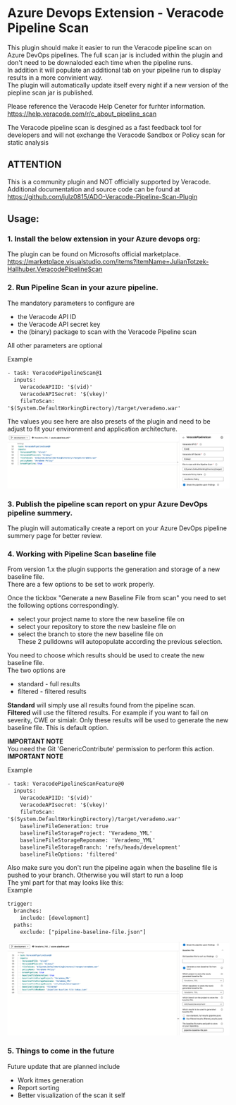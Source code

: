 # Azure Devops Extension - Veracode Pipeline Scan
This plugin should make it easier to run the Veracode pipeline scan on Azure DevOps pipelines. The full scan jar is included within the plugin and don't need to be downaloded each time when the pipeline runs.  
In addition it will populate an additional tab on your pipeline run to display results in a more convinient way.  
The plugin will automatically update itself every night if a new version of the piepline scan jar is published.  
  

Please reference the Veracode Help Ceneter for furhter information.  
https://help.veracode.com/r/c_about_pipeline_scan  

The Veracode pipeline scan is desgined as a fast feedback tool for developers and will not exchange the Veracode Sandbox or Policy scan for static analysis

ATTENTION  
---------
This is a community plugin and NOT officially supported by Veracode.
Additional documentation and source code can be found at https://github.com/julz0815/ADO-Veracode-Pipeline-Scan-Plugin

## Usage:

### 1. Install the below extension in your Azure devops org:
The plugin can be found on Microsofts official marketplace.
https://marketplace.visualstudio.com/items?itemName=JulianTotzek-Hallhuber.VeracodePipelineScan



### 2. Run  Pipeline Scan in your azure pipeline.
The mandatory parameters to configure are  
- the Veracode API ID  
- the Veracode API secret key  
- the (binary) package to scan with the Veracode Pipeline scan  
  
All other parameters are optional 
  
Example  
```
- task: VeracodePipelineScan@1  
  inputs:  
    VeracodeAPIID: '$(vid)'  
    VeracodeAPISecret: '$(vkey)'  
    fileToScan: '$(System.DefaultWorkingDirectory)/target/verademo.war'  
```    
The values you see here are also presets of the plugin and need to be adjust to fit your environment and application architecture.  
![](/images/Standard_Config.png)  

### 3. Publish the pipeline scan report on ypur Azure DevOps pipeline summery.
The plugin will automatically create a report on your Azure DevOps pipeline summery page for better review.  
  
### 4. Working with Pipeline Scan baseline file  
From version 1.x the plugin supports the generation and storage of a new baseline file.  
There are a few options to be set to work properly.  
  
Once the tickbox "Generate a new Baseline File from scan" you need to set the following options correspondingly.  
- select your project name to store the new baseline file on
- select your repository to store the new basleine file on  
- select the branch to store the new baseline file on  
These 2 pulldowns will autopopulate according the previous selection.  
  
You need to choose which results should be used to create the new baseline file.  
The two options are  
- standard - full results  
- filtered - filtered results  
  
**Standard** will simply use all results found from the pipeline scan.  
**Filtered** will use the filtered results. For example if you want to fail on severity, CWE or simialr. Only these results will be used to generate the new baseline file. This is default option.    
  
**IMPORTANT NOTE**  
You need the Git 'GenericContribute' permission to perform this action.   
**IMPORTANT NOTE**  
  
Example
```
- task: VeracodePipelineScanFeature@0
  inputs:
    VeracodeAPIID: '$(vid)'
    VeracodeAPIsecret: '$(vkey)'
    fileToScan: '$(System.DefaultWorkingDirectory)/target/verademo.war'
    baselineFileGeneration: true
    baselineFileStorageProject: 'Verademo_YML'
    baselineFileStorageReponame: 'Verademo_YML'
    baselineFileStorageBranch: 'refs/heads/development'
    baselineFileOptions: 'filtered'
```
  
Also make sure you don't run the pipeline again when the baseline file is pushed to your branch. Otherwise you will start to run a loop   
The yml part for that may looks like this:  
Example
```
trigger:
  branches:
    include: [development]
  paths:
    exclude: ["pipeline-baseline-file.json"]
```  
![](/images/Baseline_Config.png)  
  
### 5. Things to come in the future  
Future update that are planned include  
- Work itmes generation  
- Report sorting  
- Better visualization of the scan it self
